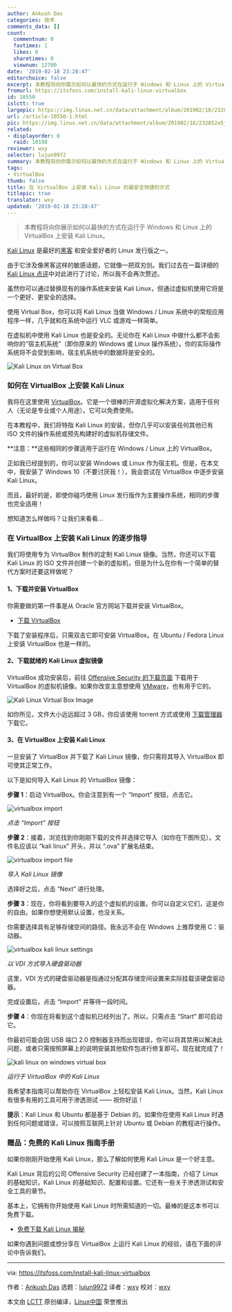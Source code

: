 ```yaml
---
author: Ankush Das
categories: 技术
comments_data: []
count:
  commentnum: 0
  favtimes: 1
  likes: 0
  sharetimes: 0
  viewnum: 12700
date: '2019-02-18 23:28:47'
editorchoice: false
excerpt: 本教程将向你展示如何以最快的方式在运行于 Windows 和 Linux 上的 VirtualBox 上安装 Kali Linux。
fromurl: https://itsfoss.com/install-kali-linux-virtualbox
id: 10550
islctt: true
largepic: https://img.linux.net.cn/data/attachment/album/201902/18/232852a5jd2n3jn9ywyrzk.png
url: /article-10550-1.html
pic: https://img.linux.net.cn/data/attachment/album/201902/18/232852a5jd2n3jn9ywyrzk.png.thumb.jpg
related:
- displayorder: 0
  raid: 10198
reviewer: wxy
selector: lujun9972
summary: 本教程将向你展示如何以最快的方式在运行于 Windows 和 Linux 上的 VirtualBox 上安装 Kali Linux。
tags:
- VirtualBox
thumb: false
title: 在 VirtualBox 上安装 Kali Linux 的最安全快捷的方式
titlepic: true
translator: wxy
updated: '2019-02-18 23:28:47'
---
```



> 
> 本教程将向你展示如何以最快的方式在运行于 Windows 和 Linux 上的 VirtualBox 上安装 Kali Linux。
> 
> 
> 


[Kali Linux](https://www.kali.org/) 是最好的[黑客](https://itsfoss.com/linux-hacking-penetration-testing/) 和安全爱好者的 Linux 发行版之一。


由于它涉及像黑客这样的敏感话题，它就像一把双刃剑。我们过去在一篇详细的 [Kali Linux 点评](/article-10198-1.html)中对此进行了讨论，所以我不会再次赘述。


虽然你可以通过替换现有的操作系统来安装 Kali Linux，但通过虚拟机使用它将是一个更好、更安全的选择。


使用 Virtual Box，你可以将 Kali Linux 当做 Windows / Linux 系统中的常规应用程序一样，几乎就和在系统中运行 VLC 或游戏一样简单。


在虚拟机中使用 Kali Linux 也是安全的。无论你在 Kali Linux 中做什么都不会影响你的“宿主机系统”（即你原来的 Windows 或 Linux 操作系统）。你的实际操作系统将不会受到影响，宿主机系统中的数据将是安全的。


![Kali Linux on Virtual Box](/data/attachment/album/201902/18/232852a5jd2n3jn9ywyrzk.png)


### 如何在 VirtualBox 上安装 Kali Linux


我将在这里使用 [VirtualBox](https://www.virtualbox.org/)。它是一个很棒的开源虚拟化解决方案，适用于任何人（无论是专业或个人用途）。它可以免费使用。


在本教程中，我们将特指 Kali Linux 的安装，但你几乎可以安装任何其他已有 ISO 文件的操作系统或预先构建好的虚拟机存储文件。


**注意：**这些相同的步骤适用于运行在 Windows / Linux 上的 VirtualBox。


正如我已经提到的，你可以安装 Windows 或 Linux 作为宿主机。但是，在本文中，我安装了 Windows 10（不要讨厌我！），我会尝试在 VirtualBox 中逐步安装 Kali Linux。


而且，最好的是，即使你碰巧使用 Linux 发行版作为主要操作系统，相同的步骤也完全适用！


想知道怎么样做吗？让我们来看看…


### 在 VirtualBox 上安装 Kali Linux 的逐步指导


我们将使用专为 VirtualBox 制作的定制 Kali Linux 镜像。当然，你还可以下载 Kali Linux 的 ISO 文件并创建一个新的虚拟机，但是为什么在你有一个简单的替代方案时还要这样做呢？


#### 1、下载并安装 VirtualBox


你需要做的第一件事是从 Oracle 官方网站下载并安装 VirtualBox。


* [下载 VirtualBox](https://www.virtualbox.org/wiki/Downloads)


下载了安装程序后，只需双击它即可安装 VirtualBox。在 Ubuntu / Fedora Linux 上安装 VirtualBox 也是一样的。


#### 2、下载就绪的 Kali Linux 虚拟镜像


VirtualBox 成功安装后，前往 [Offensive Security 的下载页面](https://www.offensive-security.com/kali-linux-vm-vmware-virtualbox-image-download/) 下载用于 VirtualBox 的虚拟机镜像。如果你改变主意想使用 [VMware](https://itsfoss.com/install-vmware-player-ubuntu-1310/)，也有用于它的。


![Kali Linux Virtual Box Image](/data/attachment/album/201902/18/232853b1zt3thbw8tpbqtz.jpg)


如你所见，文件大小远远超过 3 GB，你应该使用 torrent 方式或使用 [下载管理器](https://itsfoss.com/4-best-download-managers-for-linux/) 下载它。


#### 3、在 VirtualBox 上安装 Kali Linux


一旦安装了 VirtualBox 并下载了 Kali Linux 镜像，你只需将其导入 VirtualBox 即可使其正常工作。


以下是如何导入 Kali Linux 的 VirtualBox 镜像：


**步骤 1**：启动 VirtualBox。你会注意到有一个 “Import” 按钮，点击它。


![virtualbox import](/data/attachment/album/201902/18/232856uxcwxo4waa4wectj.jpg)


*点击 “Import” 按钮*


**步骤 2**：接着，浏览找到你刚刚下载的文件并选择它导入（如你在下图所见）。文件名应该以 “kali linux” 开头，并以 “.ova” 扩展名结束。


![virtualbox import file](/data/attachment/album/201902/18/232858td3zwb3xzwxht1d1.jpg)


*导入 Kali Linux 镜像*


选择好之后，点击 “Next” 进行处理。


**步骤 3**：现在，你将看到要导入的这个虚拟机的设置。你可以自定义它们，这是你的自由。如果你想使用默认设置，也没关系。


你需要选择具有足够存储空间的路径。我永远不会在 Windows 上推荐使用 C：驱动器。


![virtualbox kali linux settings](/data/attachment/album/201902/18/232900cpp0o5oorol44pl0.jpg)


*以 VDI 方式导入硬盘驱动器*


这里，VDI 方式的硬盘驱动器是指通过分配其存储空间设置来实际挂载该硬盘驱动器。


完成设置后，点击 “Import” 并等待一段时间。


**步骤 4**：你现在将看到这个虚拟机已经列出了。所以，只需点击 “Start” 即可启动它。


你最初可能会因 USB 端口 2.0 控制器支持而出现错误，你可以将其禁用以解决此问题，或者只需按照屏幕上的说明安装其他软件包进行修复即可。现在就完成了！


![kali linux on windows virtual box](/data/attachment/album/201902/18/232901em6tdpfmezeted4o.jpg)


*运行于 VirtualBox 中的 Kali Linux*


我希望本指南可以帮助你在 VirtualBox 上轻松安装 Kali Linux。当然，Kali Linux 有很多有用的工具可用于渗透测试 —— 祝你好运！


**提示**：Kali Linux 和 Ubuntu 都是基于 Debian 的。如果你在使用 Kali Linux 时遇到任何问题或错误，可以按照互联网上针对 Ubuntu 或 Debian 的教程进行操作。


### 赠品：免费的 Kali Linux 指南手册


如果你刚刚开始使用 Kali Linux，那么了解如何使用 Kali Linux 是一个好主意。


Kali Linux 背后的公司 Offensive Security 已经创建了一本指南，介绍了 Linux 的基础知识，Kali Linux 的基础知识、配置和设置。它还有一些关于渗透测试和安全工具的章节。


基本上，它拥有你开始使用 Kali Linux 时所需知道的一切。最棒的是这本书可以免费下载。


* [免费下载 Kali Linux 揭秘](https://kali.training/downloads/Kali-Linux-Revealed-1st-edition.pdf)


如果你遇到问题或想分享在 VirtualBox 上运行 Kali Linux 的经验，请在下面的评论中告诉我们。




---


via: <https://itsfoss.com/install-kali-linux-virtualbox>


作者：[Ankush Das](https://itsfoss.com/author/ankush/) 选题：[lujun9972](https://github.com/lujun9972) 译者：[wxy](https://github.com/wxy) 校对：[wxy](https://github.com/wxy)


本文由 [LCTT](https://github.com/LCTT/TranslateProject) 原创编译，[Linux中国](https://linux.cn/) 荣誉推出